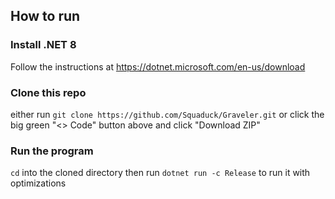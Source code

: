 ## How to run
### Install .NET 8
Follow the instructions at https://dotnet.microsoft.com/en-us/download
### Clone this repo
either run `git clone https://github.com/Squaduck/Graveler.git` or click the big green "<> Code" button above and click "Download ZIP"
### Run the program
`cd` into the cloned directory then run `dotnet run -c Release` to run it with optimizations